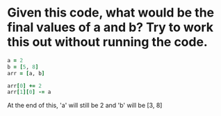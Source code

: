 # Given this code, what would be the final values of a and b? Try to work this out without running the code.

```ruby
a = 2
b = [5, 8]
arr = [a, b]

arr[0] += 2
arr[1][0] -= a
```

At the end of this, 'a' will still be 2 and 'b' will be [3, 8]
